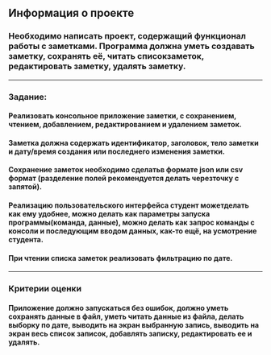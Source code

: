 ## Информация о проекте
### Необходимо написать проект, содержащий функционал работы с заметками. Программа должна уметь создавать заметку, сохранять её, читать списокзаметок, редактировать заметку, удалять заметку.
___
### Задание:
#### Реализовать консольное приложение **заметки**, с **сохранением**, **чтением**, **добавлением**, **редактированием** и **удалением** заметок.
#### Заметка должна содержать **идентификатор**, **заголовок**, **тело** заметки и **дату/время** создания или последнего изменения заметки.
#### Сохранение заметок необходимо сделатьв формате json или csv формат (разделение полей рекомендуется делать черезточку с запятой).
#### Реализацию пользовательского интерфейса студент можетделать как ему удобнее, можно делать как параметры запуска программы(команда, данные), можно делать как запрос команды с консоли и последующим вводом данных, как-то ещё, на усмотрение студента.
#### При чтении списка заметок реализовать фильтрацию по дате.
___
### Критерии оценки
#### Приложение должно запускаться без ошибок, должно уметь сохранять данные в файл, уметь читать данные из файла, делать выборку по дате, выводить на экран выбранную запись, выводить на экран весь список записок, добавлять записку, редактировать ее и удалять.
